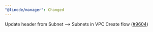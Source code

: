 ```yaml
---
"@linode/manager": Changed
---
```


Update header from Subnet --> Subnets in VPC Create flow ([#9604](https://github.com/linode/manager/pull/9604))
